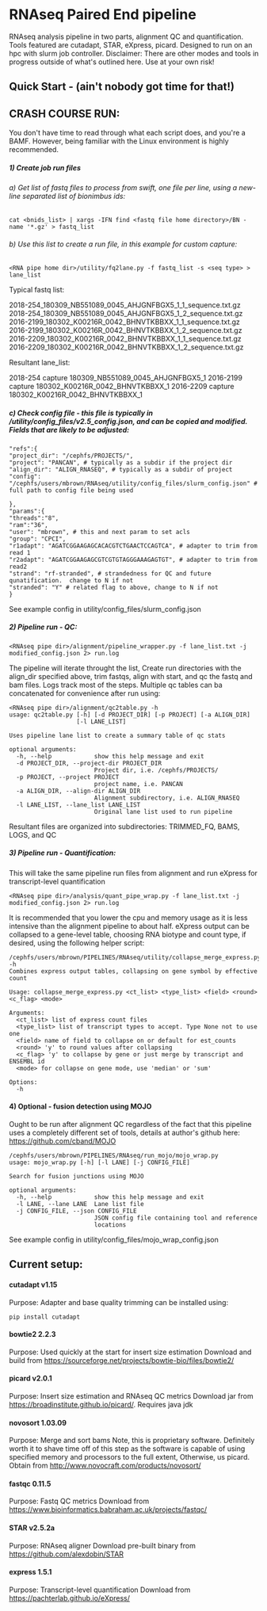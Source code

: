 RNAseq Paired End pipeline
===========================
RNAseq analysis pipeline in two parts, alignment QC and quantification.  Tools featured are cutadapt, STAR, eXpress, picard.
Designed to run on an hpc with slurm job controller.
Disclaimer:  There are other modes and tools in progress outside of what's outlined here.  Use at your own risk!

## Quick Start - (ain't nobody got time for that!)
## CRASH COURSE RUN:
You don't have time to read through what each script does, and you're a BAMF.  However, being familiar with the Linux environment is highly recommended.

##### 1) Create job run files
###### a) Get list of fastq files to process from swift, one file per line, using a new-line separated list of bionimbus ids:
```
cat <bnids_list> | xargs -IFN find <fastq file home directory>/BN -name '*.gz' > fastq_list 
```
###### b) Use this list to create a run file, in this example for custom capture:
```
<RNA pipe home dir>/utility/fq2lane.py -f fastq_list -s <seq type> > lane_list
```
Typical fastq list:

2018-254_180309_NB551089_0045_AHJGNFBGX5_1_1_sequence.txt.gz
2018-254_180309_NB551089_0045_AHJGNFBGX5_1_2_sequence.txt.gz
2016-2199_180302_K00216R_0042_BHNVTKBBXX_1_1_sequence.txt.gz
2016-2199_180302_K00216R_0042_BHNVTKBBXX_1_2_sequence.txt.gz
2016-2209_180302_K00216R_0042_BHNVTKBBXX_1_1_sequence.txt.gz
2016-2209_180302_K00216R_0042_BHNVTKBBXX_1_2_sequence.txt.gz

Resultant lane_list:

2018-254	capture	180309_NB551089_0045_AHJGNFBGX5_1
2016-2199	capture	180302_K00216R_0042_BHNVTKBBXX_1
2016-2209	capture	180302_K00216R_0042_BHNVTKBBXX_1

##### c) Check config file - this file is typically in <RNA pipe hoe dir>/utility/config_files/v2.5_config.json, and can be copied and modified.  Fields that are likely to be adjusted:

    "refs":{
    "project_dir": "/cephfs/PROJECTS/",
    "project": "PANCAN", # typically as a subdir if the project dir
    "align_dir": "ALIGN_RNASEQ", # typically as a subdir of project
    "config": "/cephfs/users/mbrown/RNAseq/utility/config_files/slurm_config.json" # full path to config file being used

    },
    "params":{
	"threads":"8",
	"ram":"36",
	"user": "mbrown", # this and next param to set acls
    "group": "CPCI",
    "r1adapt": "AGATCGGAAGAGCACACGTCTGAACTCCAGTCA", # adapter to trim from read 1
    "r2adapt": "AGATCGGAAGAGCGTCGTGTAGGGAAAGAGTGT", # adapter to trim from read2
    "strand": "rf-stranded", # strandedness for QC and future qunatification.  change to N if not
    "stranded": "Y" # related flag to above, change to N if not
    }
See example config in utility/config_files/slurm_config.json
##### 2) Pipeline run - QC:

```
<RNAseq pipe dir>/alignment/pipeline_wrapper.py -f lane_list.txt -j modified_config.json 2> run.log
```

The pipeline will iterate throught the list, Create run directories with the align_dir specified above, trim fastqs, align with start, and qc the fastq and bam files.  Logs track most of the steps.  Multiple qc tables can ba concatenated for convenience after run using:
```
<RNAseq pipe dir>/alignment/qc2table.py -h
usage: qc2table.py [-h] [-d PROJECT_DIR] [-p PROJECT] [-a ALIGN_DIR]
                   [-l LANE_LIST]

Uses pipeline lane list to create a summary table of qc stats

optional arguments:
  -h, --help            show this help message and exit
  -d PROJECT_DIR, --project-dir PROJECT_DIR
                        Project dir, i.e. /cephfs/PROJECTS/
  -p PROJECT, --project PROJECT
                        project name, i.e. PANCAN
  -a ALIGN_DIR, --align-dir ALIGN_DIR
                        Alignment subdirectory, i.e. ALIGN_RNASEQ
  -l LANE_LIST, --lane_list LANE_LIST
                        Original lane list used to run pipeline
```
Resultant files are organized into subdirectories: TRIMMED_FQ, BAMS, LOGS, and QC

##### 3) Pipeline run - Quantification:
This will take the same pipeline run files from alignment and run eXpress for transcript-level quantification

```
<RNAseq pipe dir>/analysis/quant_pipe_wrap.py -f lane_list.txt -j modified_config.json 2> run.log
```
It is recommended that you lower the cpu and memory usage as it is less intensive than the alignment pipeline to about half.
eXpress output can be collapsed to a gene-level table, choosing RNA biotype and count type, if desired, using the following helper script:

```
/cephfs/users/mbrown/PIPELINES/RNAseq/utility/collapse_merge_express.py -h
Combines express output tables, collapsing on gene symbol by effective count

Usage: collapse_merge_express.py <ct_list> <type_list> <field> <round> <c_flag> <mode>

Arguments:
  <ct_list> list of express count files
  <type_list> list of transcript types to accept. Type None not to use one
  <field> name of field to collapse on or default for est_counts
  <round> 'y' to round values after collapsing
  <c_flag> 'y' to collapse by gene or just merge by transcript and ENSEMBL id
  <mode> for collapse on gene mode, use 'median' or 'sum'

Options:
  -h 
 ```
#### 4) Optional - fusion detection using MOJO
Ought to be run after alignment QC regardless of the fact that this pipeline uses a completely different set of tools,
details at author's github here: https://github.com/cband/MOJO

```
/cephfs/users/mbrown/PIPELINES/RNAseq/run_mojo/mojo_wrap.py 
usage: mojo_wrap.py [-h] [-l LANE] [-j CONFIG_FILE]

Search for fusion junctions using MOJO

optional arguments:
  -h, --help            show this help message and exit
  -l LANE, --lane LANE  Lane list file
  -j CONFIG_FILE, --json CONFIG_FILE
                        JSON config file containing tool and reference
                        locations

```
See example config in utility/config_files/mojo_wrap_config.json
## Current setup:

#### cutadapt v1.15
Purpose: Adapter and base quality trimming
can be installed using:

```
pip install cutadapt
```

#### bowtie2 2.2.3
Purpose:  Used quickly at the start for insert size estimation
Download and build from https://sourceforge.net/projects/bowtie-bio/files/bowtie2/

#### picard v2.0.1
Purpose: Insert size estimation and RNAseq QC metrics
Download jar from https://broadinstitute.github.io/picard/.  Requires java jdk

#### novosort 1.03.09
Purpose:  Merge and sort bams
Note, this is proprietary software.  Definitely worth it to shave time off of this step as the software is capable of using specified memory and processors to the full extent,  Otherwise, us picard.
Obtain from http://www.novocraft.com/products/novosort/

#### fastqc 0.11.5
Purpose: Fastq QC metrics
Download from https://www.bioinformatics.babraham.ac.uk/projects/fastqc/

#### STAR v2.5.2a
Purpose: RNAseq aligner
Download pre-built binary from https://github.com/alexdobin/STAR

#### express 1.5.1
Purpose: Transcript-level quantification
Download from https://pachterlab.github.io/eXpress/
